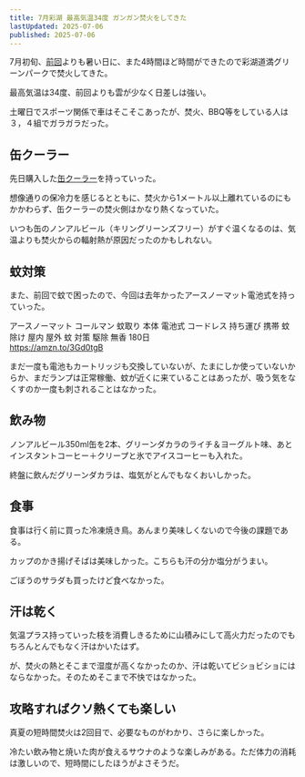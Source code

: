 ```yaml
---
title: 7月彩湖 最高気温34度 ガンガン焚火をしてきた
lastUpdated: 2025-07-06
published: 2025-07-06
---
```


<YouTube id="nLfSandP1N4" title="7月彩湖 最高気温34度 ガンガン焚火 #焚火" aspect="9:16" />

7月初旬、[前回](/takibi/202506-atui-hi-takibi.md)よりも暑い日に、また4時間ほど時間ができたので彩湖道満グリーンパークで焚火してきた。

最高気温は34度、前回よりも雲が少なく日差しは強い。

土曜日でスポーツ関係で車はそこそこあったが、焚火、BBQ等をしている人は３，４組でガラガラだった。

## 缶クーラー

先日購入した[缶クーラー](/takibi/2025-07-kan-kura-kau.md)を持っていった。

想像通りの保冷力を感じるとともに、焚火から1メートル以上離れているのにもかかわらず、缶クーラーの焚火側はかなり熱くなっていた。

いつも缶のノンアルビール（キリングリーンズフリー）がすぐ温くなるのは、気温よりも焚火からの輻射熱が原因だったのかもしれない。

## 蚊対策
また、前回で蚊で困ったので、今回は去年かったアースノーマット電池式を持っていった。

アースノーマット コールマン 蚊取り 本体 電池式 コードレス 持ち運び 携帯 蚊除け 屋内 屋外 蚊 対策 駆除 無香 180日  
https://amzn.to/3Gd0tgB


まだ一度も電池もカートリッジも交換していないが、たまにしか使っていないからか、まだランプは正常稼働、蚊が近くに来ていることはあったが、吸う気をなくすのか一度も刺されることはなかった。

## 飲み物
ノンアルビール350ml缶を2本、グリーンダカラのライチ＆ヨーグルト味、あとインスタントコーヒー＋クリープと氷でアイスコーヒーも入れた。

終盤に飲んだグリーンダカラは、塩気がとんでもなくおいしかった。


## 食事
食事は行く前に買った冷凍焼き鳥。あんまり美味しくないので今後の課題である。

カップのかき揚げそばは美味しかった。こちらも汗の分か塩分がうまい。

ごぼうのサラダも買ったけど食べなかった。


## 汗は乾く
気温プラス持っていった枝を消費しきるために山積みにして高火力だったのでもちろんとんでもなく汗はかいたはず。

が、焚火の熱とそこまで湿度が高くなかったのか、汗は乾いてビショビショにはならなかった。そのためそこまで不快ではなかった。

## 攻略すればクソ熱くても楽しい

真夏の短時間焚火は2回目で、必要なものがわかり、さらに楽しかった。

冷たい飲み物と焼いた肉が食えるサウナのような楽しみがある。ただ体力の消耗は激しいので、短時間にしたほうがよさそうだ。
